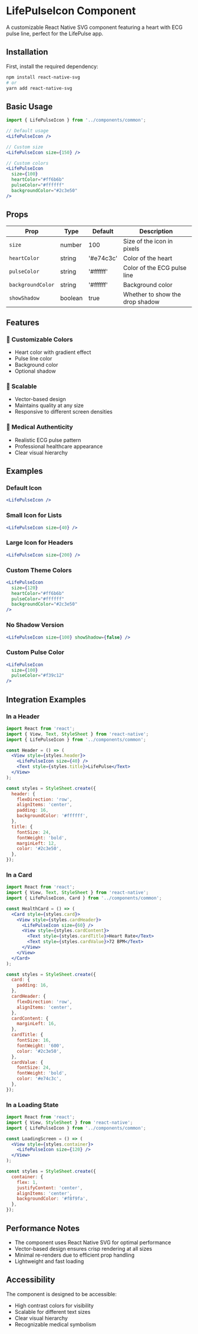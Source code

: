 # LifePulseIcon Component

A customizable React Native SVG component featuring a heart with ECG pulse line, perfect for the LifePulse app.

## Installation

First, install the required dependency:

```bash
npm install react-native-svg
# or
yarn add react-native-svg
```

## Basic Usage

```jsx
import { LifePulseIcon } from '../components/common';

// Default usage
<LifePulseIcon />

// Custom size
<LifePulseIcon size={150} />

// Custom colors
<LifePulseIcon 
  size={100}
  heartColor="#ff6b6b"
  pulseColor="#ffffff"
  backgroundColor="#2c3e50"
/>
```

## Props

| Prop | Type | Default | Description |
|------|------|---------|-------------|
| `size` | number | 100 | Size of the icon in pixels |
| `heartColor` | string | '#e74c3c' | Color of the heart |
| `pulseColor` | string | '#ffffff' | Color of the ECG pulse line |
| `backgroundColor` | string | '#ffffff' | Background color |
| `showShadow` | boolean | true | Whether to show the drop shadow |

## Features

### 🎨 Customizable Colors
- Heart color with gradient effect
- Pulse line color
- Background color
- Optional shadow

### 📏 Scalable
- Vector-based design
- Maintains quality at any size
- Responsive to different screen densities

### 🎯 Medical Authenticity
- Realistic ECG pulse pattern
- Professional healthcare appearance
- Clear visual hierarchy

## Examples

### Default Icon
```jsx
<LifePulseIcon />
```

### Small Icon for Lists
```jsx
<LifePulseIcon size={40} />
```

### Large Icon for Headers
```jsx
<LifePulseIcon size={200} />
```

### Custom Theme Colors
```jsx
<LifePulseIcon 
  size={120}
  heartColor="#ff6b6b"
  pulseColor="#ffffff"
  backgroundColor="#2c3e50"
/>
```

### No Shadow Version
```jsx
<LifePulseIcon size={100} showShadow={false} />
```

### Custom Pulse Color
```jsx
<LifePulseIcon 
  size={100}
  pulseColor="#f39c12"
/>
```

## Integration Examples

### In a Header
```jsx
import React from 'react';
import { View, Text, StyleSheet } from 'react-native';
import { LifePulseIcon } from '../components/common';

const Header = () => (
  <View style={styles.header}>
    <LifePulseIcon size={40} />
    <Text style={styles.title}>LifePulse</Text>
  </View>
);

const styles = StyleSheet.create({
  header: {
    flexDirection: 'row',
    alignItems: 'center',
    padding: 16,
    backgroundColor: '#ffffff',
  },
  title: {
    fontSize: 24,
    fontWeight: 'bold',
    marginLeft: 12,
    color: '#2c3e50',
  },
});
```

### In a Card
```jsx
import React from 'react';
import { View, Text, StyleSheet } from 'react-native';
import { LifePulseIcon, Card } from '../components/common';

const HealthCard = () => (
  <Card style={styles.card}>
    <View style={styles.cardHeader}>
      <LifePulseIcon size={60} />
      <View style={styles.cardContent}>
        <Text style={styles.cardTitle}>Heart Rate</Text>
        <Text style={styles.cardValue}>72 BPM</Text>
      </View>
    </View>
  </Card>
);

const styles = StyleSheet.create({
  card: {
    padding: 16,
  },
  cardHeader: {
    flexDirection: 'row',
    alignItems: 'center',
  },
  cardContent: {
    marginLeft: 16,
  },
  cardTitle: {
    fontSize: 16,
    fontWeight: '600',
    color: '#2c3e50',
  },
  cardValue: {
    fontSize: 24,
    fontWeight: 'bold',
    color: '#e74c3c',
  },
});
```

### In a Loading State
```jsx
import React from 'react';
import { View, StyleSheet } from 'react-native';
import { LifePulseIcon } from '../components/common';

const LoadingScreen = () => (
  <View style={styles.container}>
    <LifePulseIcon size={120} />
  </View>
);

const styles = StyleSheet.create({
  container: {
    flex: 1,
    justifyContent: 'center',
    alignItems: 'center',
    backgroundColor: '#f8f9fa',
  },
});
```

## Performance Notes

- The component uses React Native SVG for optimal performance
- Vector-based design ensures crisp rendering at all sizes
- Minimal re-renders due to efficient prop handling
- Lightweight and fast loading

## Accessibility

The component is designed to be accessible:
- High contrast colors for visibility
- Scalable for different text sizes
- Clear visual hierarchy
- Recognizable medical symbolism 